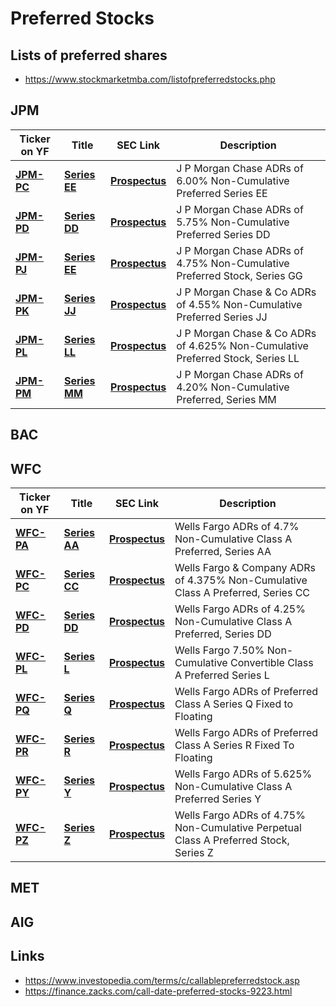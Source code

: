 # Preferred Stocks

## Lists of preferred shares
- https://www.stockmarketmba.com/listofpreferredstocks.php

## JPM

Ticker on YF | Title | SEC Link | Description
--- | --- | --- | ---
| **[JPM-PC](https://finance.yahoo.com/quote/JPM-PC)** | **[Series EE](https://www.stockmarketmba.com/analyze.php?s=JPM-C)** | **[Prospectus](https://www.sec.gov/Archives/edgar/data/19617/000119312519012162/d676915d424b2.htm#supp676915_4)** | J P Morgan Chase ADRs of 6.00% Non-Cumulative Preferred Series EE
| **[JPM-PD](https://finance.yahoo.com/quote/JPM-PD)** | **[Series DD](https://www.stockmarketmba.com/analyze.php?s=JPM-D)** | **[Prospectus](https://www.sec.gov/Archives/edgar/data/19617/000119312519012162/d676915d424b2.htm#supp676915_4)** | J P Morgan Chase ADRs of 5.75% Non-Cumulative Preferred Series DD
| **[JPM-PJ](https://finance.yahoo.com/quote/JPM-PJ)** | **[Series EE](https://www.stockmarketmba.com/analyze.php?s=JPM-J)** | **[Prospectus](https://www.sec.gov/Archives/edgar/data/19617/000119312519012162/d676915d424b2.htm#supp676915_4)** | J P Morgan Chase ADRs of 4.75% Non-Cumulative Preferred Stock, Series GG
| **[JPM-PK](https://finance.yahoo.com/quote/JPM-PK)** | **[Series JJ](https://www.stockmarketmba.com/analyze.php?s=JPM-K)** | **[Prospectus](https://www.sec.gov/Archives/edgar/data/19617/000119312519012162/d676915d424b2.htm#supp676915_4)** | J P Morgan Chase & Co ADRs of 4.55% Non-Cumulative Preferred Series JJ
| **[JPM-PL](https://finance.yahoo.com/quote/JPM-PL)** | **[Series LL](https://www.stockmarketmba.com/analyze.php?s=JPM-L)** | **[Prospectus](https://www.sec.gov/Archives/edgar/data/19617/000119312519012162/d676915d424b2.htm#supp676915_4)** | 	J P Morgan Chase & Co ADRs of 4.625% Non-Cumulative Preferred Stock, Series LL
| **[JPM-PM](https://finance.yahoo.com/quote/JPM-PM)** | **[Series MM](https://www.stockmarketmba.com/analyze.php?s=JPM-M)** | **[Prospectus](https://www.sec.gov/Archives/edgar/data/19617/000119312519012162/d676915d424b2.htm#supp676915_4)** | J P Morgan Chase ADRs of 4.20% Non-Cumulative Preferred, Series MM

## BAC

## WFC

Ticker on YF | Title | SEC Link | Description
--- | --- | --- | ---
| **[WFC-PA](https://finance.yahoo.com/quote/WFC-PA)** | **[Series AA](https://www.stockmarketmba.com/analyze.php?s=WFC-A)** | **[Prospectus](https://www.sec.gov/Archives/edgar/data/19617/000119312519012162/d676915d424b2.htm#supp676915_4)** | Wells Fargo ADRs of 4.7% Non-Cumulative Class A Preferred, Series AA
| **[WFC-PC](https://finance.yahoo.com/quote/WFC-PC)** | **[Series CC](https://www.stockmarketmba.com/analyze.php?s=WFC-C)** | **[Prospectus](https://www.sec.gov/Archives/edgar/data/19617/000119312519012162/d676915d424b2.htm#supp676915_4)** | Wells Fargo & Company ADRs of 4.375% Non-Cumulative Class A Preferred, Series CC
| **[WFC-PD](https://finance.yahoo.com/quote/WFC-PD)** | **[Series DD](https://www.stockmarketmba.com/analyze.php?s=WFC-D)** | **[Prospectus](https://www.sec.gov/Archives/edgar/data/19617/000119312519012162/d676915d424b2.htm#supp676915_4)** | Wells Fargo ADRs of 4.25% Non-Cumulative Class A Preferred, Series DD
| **[WFC-PL](https://finance.yahoo.com/quote/WFC-PL)** | **[Series L](https://www.stockmarketmba.com/analyze.php?s=WFC-L)** | **[Prospectus](https://www.sec.gov/Archives/edgar/data/19617/000119312519012162/d676915d424b2.htm#supp676915_4)** | Wells Fargo 7.50% Non-Cumulative Convertible Class A Preferred Series L
| **[WFC-PQ](https://finance.yahoo.com/quote/WFC-PQ)** | **[Series Q](https://www.stockmarketmba.com/analyze.php?s=WFC-Q)** | **[Prospectus](https://www.sec.gov/Archives/edgar/data/19617/000119312519012162/d676915d424b2.htm#supp676915_4)** | Wells Fargo ADRs of Preferred Class A Series Q Fixed to Floating
| **[WFC-PR](https://finance.yahoo.com/quote/WFC-PR)** | **[Series R](https://www.stockmarketmba.com/analyze.php?s=WFC-R)** | **[Prospectus](https://www.sec.gov/Archives/edgar/data/19617/000119312519012162/d676915d424b2.htm#supp676915_4)** | Wells Fargo ADRs of Preferred Class A Series R Fixed To Floating
| **[WFC-PY](https://finance.yahoo.com/quote/WFC-PY)** | **[Series Y](https://www.stockmarketmba.com/analyze.php?s=WFC-Y)** | **[Prospectus](https://www.sec.gov/Archives/edgar/data/19617/000119312519012162/d676915d424b2.htm#supp676915_4)** | Wells Fargo ADRs of 5.625% Non-Cumulative Class A Preferred Series Y
| **[WFC-PZ](https://finance.yahoo.com/quote/WFC-PZ)** | **[Series Z](https://www.stockmarketmba.com/analyze.php?s=WFC-Z)** | **[Prospectus](https://www.sec.gov/Archives/edgar/data/19617/000119312519012162/d676915d424b2.htm#supp676915_4)** | Wells Fargo ADRs of 4.75% Non-Cumulative Perpetual Class A Preferred Stock, Series Z

## MET

## AIG

## Links
- https://www.investopedia.com/terms/c/callablepreferredstock.asp
- https://finance.zacks.com/call-date-preferred-stocks-9223.html
